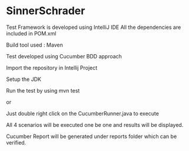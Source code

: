 # SinnerSchrader

Test Framework is developed using IntelliJ IDE
All the dependencies are included in POM.xml

Build tool used : Maven

Test developed using Cucumber BDD approach

Import the repository in Intellij Project

Setup the JDK

Run the test by using mvn test

or

Just double right click on the CucumberRunner.java to execute

All 4 scenarios will be executed one be one and results will be displayed.

Cucumber Report will be generated under reports folder which can be verified.
